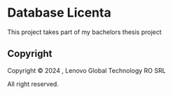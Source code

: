 # Database Licenta

This project takes part of my bachelors thesis project


## Copyright

Copyright © 2024 , Lenovo Global Technology RO SRL

All right reserved.
